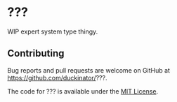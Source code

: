 # ???

WIP expert system type thingy.

<!--
## Dependencies

In theory, this is all you need is Python 3.6+ and Pip.

## Setup

```
pip install ???
```
-->

## Contributing

Bug reports and pull requests are welcome on GitHub at https://github.com/duckinator/???.

The code for ??? is available under the [MIT License](http://opensource.org/licenses/MIT).
